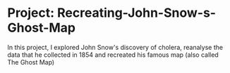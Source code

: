 # Project: Recreating-John-Snow-s-Ghost-Map
 
In this project, I explored John Snow's discovery of cholera, reanalyse the data that he collected in 1854 and recreated his famous map (also called The Ghost Map)
